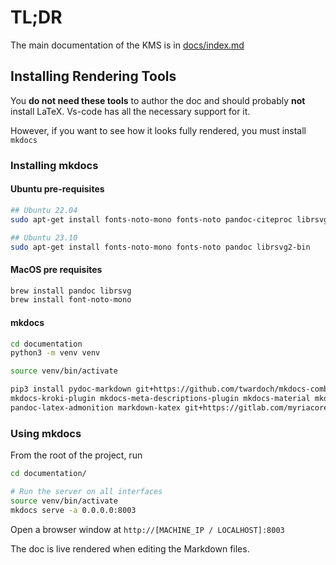 # TL;DR

The main documentation of the KMS is in [docs/index.md](./docs/index.md)

## Installing Rendering Tools

You **do not need these tools** to author the doc and should probably **not** install LaTeX.
Vs-code has all the necessary support for it.

However, if you want to see how it looks fully rendered, you must install `mkdocs`

### Installing mkdocs

#### Ubuntu pre-requisites

```sh
## Ubuntu 22.04
sudo apt-get install fonts-noto-mono fonts-noto pandoc-citeproc librsvg2-bin

## Ubuntu 23.10
sudo apt-get install fonts-noto-mono fonts-noto pandoc librsvg2-bin
```

#### MacOS pre requisites

```sh
brew install pandoc librsvg
brew install font-noto-mono
```

#### mkdocs

```sh
cd documentation
python3 -m venv venv

source venv/bin/activate

pip3 install pydoc-markdown git+https://github.com/twardoch/mkdocs-combine.git \
mkdocs-kroki-plugin mkdocs-meta-descriptions-plugin mkdocs-material mkdocs-mermaid2-plugin \
pandoc-latex-admonition markdown-katex git+https://gitlab.com/myriacore/pandoc-kroki-filter.git
```

### Using mkdocs

From the root of the project, run

```bash
cd documentation/

# Run the server on all interfaces
source venv/bin/activate
mkdocs serve -a 0.0.0.0:8003
```

Open a browser window at `http://[MACHINE_IP / LOCALHOST]:8003`

The doc is live rendered when editing the Markdown files.
